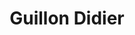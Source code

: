 ---
title: "Guillon Didier"
url: /chambon-sur-voueize/guillon-didier/
shop: réparation de voitures
---